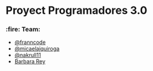 <h1>Proyect Programadores 3.0</h1>

<h3>:fire: Team:</h3>
<ul>
  <li><a href="https://www.github.com/franncode">@franncode</a></li>
  <li><a href="https://www.github.com/micaelajquiroga">@micaelajquiroga</li>
  <li><a href="https://www.github.com/nakrull11">@nakrull11</a></li>
  <li><a href="https://www.github.com/">Barbara Rey</a></li>
</ul>

